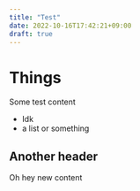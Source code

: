 ```yaml
---
title: "Test"
date: 2022-10-16T17:42:21+09:00
draft: true
---
```


# Things

Some test content

- Idk
- a list or something

## Another header

Oh hey new content
